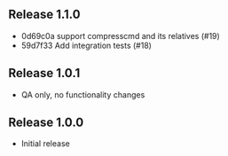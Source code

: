 ## Release 1.1.0

* 0d69c0a support compresscmd and its relatives (#19)
* 59d7f33 Add integration tests (#18)

## Release 1.0.1

* QA only, no functionality changes

## Release 1.0.0

* Initial release
